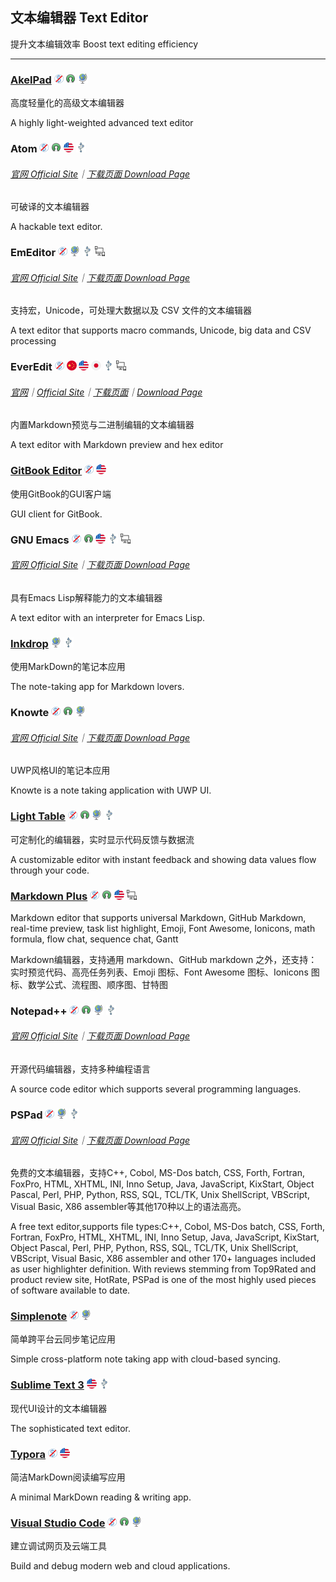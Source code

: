 ## 文本编辑器   Text Editor

提升文本编辑效率   Boost text editing efficiency

---

### [AkelPad](https://sourceforge.net/projects/akelpad/) ![](/assets/图片2.png) ![](/assets/open-source-icon.png) ![](/assets/earth-globe.png)

高度轻量化的高级文本编辑器

A highly light-weighted advanced text editor

### Atom ![](/assets/图片2.png) ![](/assets/open-source-icon.png) ![](/assets/united-states.png) ![](/assets/usb.png)

###### [官网 Official Site](https://atom.io/)｜[下载页面 Download Page](https://github.com/atom/atom/releases)

可破译的文本编辑器

A hackable text editor.

### EmEditor ![](/assets/图片2.png) ![](/assets/earth-globe.png) ![](/assets/usb.png) ![](/assets/multi_platform.png)

###### [官网 Official Site](https://www.emeditor.com)｜[下载页面 Download Page](https://www.emeditor.com/download/)

支持宏，Unicode，可处理大数据以及 CSV 文件的文本编辑器

A text editor that supports macro commands, Unicode, big data and CSV processing

### EverEdit ![](/assets/图片2.png) ![](/assets/china.png) ![](/assets/united-states.png) ![](/assets/japan.png) ![](/assets/usb.png) ![](/assets/multi_platform.png)

###### [官网](http://www.everedit.net/)｜[Official Site](http://www.everedit.cn/)｜[下载页面](http://www.everedit.net/download)｜[Download Page](http://www.everedit.cn/download)

内置Markdown预览与二进制编辑的文本编辑器

A text editor with Markdown preview and hex editor

### [GitBook Editor](https://www.gitbook.com/editor) ![](/assets/图片2.png) ![](/assets/united-states.png)

使用GitBook的GUI客户端

GUI client for GitBook.

### GNU Emacs ![](/assets/图片2.png) ![](/assets/open-source-icon.png) ![](/assets/united-states.png) ![](/assets/usb.png) ![](/assets/multi_platform.png)

###### [官网 Official Site](https://www.gnu.org/software/emacs/)｜[下载页面 Download Page](https://www.gnu.org/software/emacs/download.html)

具有Emacs Lisp解释能力的文本编辑器

A text editor with an interpreter for Emacs Lisp.

### [Inkdrop](https://www.inkdrop.info/) ![](/assets/earth-globe.png) ![](/assets/usb.png)

使用MarkDown的笔记本应用

The note-taking app for Markdown lovers.

### Knowte ![](/assets/图片2.png) ![](/assets/open-source-icon.png) ![](/assets/earth-globe.png)

###### [官网 Official Site](http://www.digimezzo.com/software/knowte-2/)｜[下载页面 Download Page](http://www.digimezzo.com/content/software/knowte/)

UWP风格UI的笔记本应用

Knowte is a note taking application with UWP UI.

### [Light Table](http://lighttable.com/) ![](/assets/图片2.png) ![](/assets/open-source-icon.png) ![](/assets/earth-globe.png) ![](/assets/usb.png)

可定制化的编辑器，实时显示代码反馈与数据流

A customizable editor with instant feedback and showing data values flow through your code.

### [Markdown Plus](http://tylingsoft.com/markdown-plus/) ![](/assets/图片2.png) ![](/assets/open-source-icon.png) ![](/assets/united-states.png) ![](/assets/multi_platform.png)

Markdown editor that supports universal Markdown, GitHub Markdown, real-time preview, task list highlight, Emoji, Font Awesome, Ionicons, math formula, flow chat, sequence chat, Gantt

Markdown编辑器，支持通用 markdown、GitHub markdown 之外，还支持：实时预览代码、高亮任务列表、Emoji 图标、Font Awesome 图标、Ionicons 图标、数学公式、流程图、顺序图、甘特图

### Notepad++ ![](/assets/图片2.png) ![](/assets/open-source-icon.png) ![](/assets/earth-globe.png) ![](/assets/usb.png)

###### [官网 Official Site](https://notepad-plus-plus.org/)｜[下载页面 Download Page](https://notepad-plus-plus.org/download/v7.3.3.html)

开源代码编辑器，支持多种编程语言

A source code editor which supports several programming languages.

### PSPad ![](/assets/图片2.png) ![](/assets/earth-globe.png) ![](/assets/usb.png)

###### [官网 Official Site](http://www.pspad.com/)｜[下载页面 Download Page](http://www.pspad.com/en/download.php)

免费的文本编辑器，支持C++, Cobol, MS-Dos batch, CSS, Forth, Fortran, FoxPro, HTML, XHTML, INI, Inno Setup, Java, JavaScript, KixStart, Object Pascal, Perl, PHP, Python, RSS, SQL, TCL/TK, Unix ShellScript, VBScript, Visual Basic, X86 assembler等其他170种以上的语法高亮。

A free text editor,supports file types:C++, Cobol, MS-Dos batch, CSS, Forth, Fortran, FoxPro, HTML, XHTML, INI, Inno Setup, Java, JavaScript, KixStart, Object Pascal, Perl, PHP, Python, RSS, SQL, TCL/TK, Unix ShellScript, VBScript, Visual Basic, X86 assembler and other 170+ languages included as user highlighter definition. With reviews stemming from Top9Rated and product review site, HotRate, PSPad is one of the most highly used pieces of software available to date.

### [Simplenote](https://simplenote.com/) ![](/assets/图片2.png) ![](/assets/earth-globe.png)

简单跨平台云同步笔记应用

Simple cross-platform note taking app with cloud-based syncing.

### [Sublime Text 3](http://www.sublimetext.com/3) ![](/assets/united-states.png) ![](/assets/usb.png)

现代UI设计的文本编辑器

The sophisticated text editor.

### [Typora](https://typora.io/) ![](/assets/图片2.png) ![](/assets/united-states.png)

简洁MarkDown阅读编写应用

A minimal MarkDown reading & writing app.

### [Visual Studio Code](https://code.visualstudio.com/) ![](/assets/图片2.png) ![](/assets/open-source-icon.png) ![](/assets/earth-globe.png)

建立调试网页及云端工具

Build and debug modern web and cloud applications.

